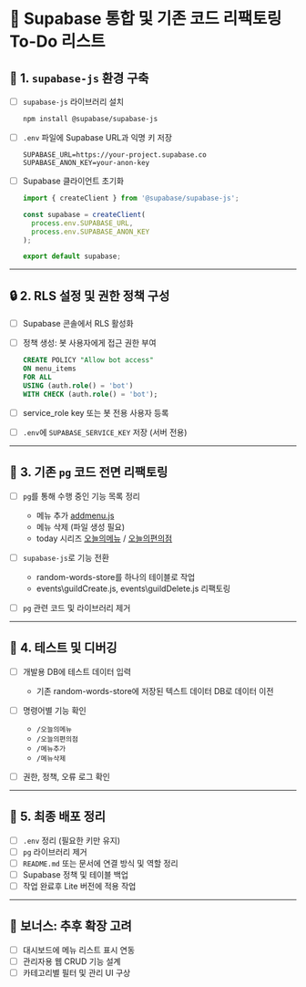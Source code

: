 # 📌 Supabase 통합 및 기존 코드 리팩토링 To-Do 리스트

## 🔧 1. `supabase-js` 환경 구축

- [ ] `supabase-js` 라이브러리 설치
  ```bash
  npm install @supabase/supabase-js
  ```

- [ ] `.env` 파일에 Supabase URL과 익명 키 저장
  ```env
  SUPABASE_URL=https://your-project.supabase.co
  SUPABASE_ANON_KEY=your-anon-key
  ```

- [ ] Supabase 클라이언트 초기화
  ```js
  import { createClient } from '@supabase/supabase-js';

  const supabase = createClient(
    process.env.SUPABASE_URL,
    process.env.SUPABASE_ANON_KEY
  );

  export default supabase;
  ```

---

## 🔒 2. RLS 설정 및 권한 정책 구성

- [ ] Supabase 콘솔에서 RLS 활성화
- [ ] 정책 생성: 봇 사용자에게 접근 권한 부여
  ```sql
  CREATE POLICY "Allow bot access"
  ON menu_items
  FOR ALL
  USING (auth.role() = 'bot')
  WITH CHECK (auth.role() = 'bot');
  ```

- [ ] service_role key 또는 봇 전용 사용자 등록
- [ ] `.env`에 `SUPABASE_SERVICE_KEY` 저장 (서버 전용)

---

## 🧹 3. 기존 `pg` 코드 전면 리팩토링

- [ ] `pg`를 통해 수행 중인 기능 목록 정리
  - 메뉴 추가 [addmenu.js](commands\utility\addmenu.js)
  - 메뉴 삭제 (파일 생성 필요)
  - today 시리즈 [오늘의메뉴](commands\utility\todaymenu.js) / [오늘의편의점](commands\utility\todayconvenience.js)

- [ ] `supabase-js`로 기능 전환
  - random-words-store를 하나의 테이블로 작업
  - events\guildCreate.js, events\guildDelete.js 리팩토링

- [ ] `pg` 관련 코드 및 라이브러리 제거

---

## 🧪 4. 테스트 및 디버깅

- [ ] 개발용 DB에 테스트 데이터 입력
  - 기존 random-words-store에 저장된 텍스트 데이터 DB로 데이터 이전
- [ ] 명령어별 기능 확인
  - `/오늘의메뉴`
  - `/오늘의편의점`
  - `/메뉴추가`
  - `/메뉴삭제`

- [ ] 권한, 정책, 오류 로그 확인

---

## 🚀 5. 최종 배포 정리

- [ ] `.env` 정리 (필요한 키만 유지)
- [ ] `pg` 라이브러리 제거
- [ ] `README.md` 또는 문서에 연결 방식 및 역할 정리
- [ ] Supabase 정책 및 테이블 백업
- [ ] 작업 완료후 Lite 버전에 적용 작업

---

## 📁 보너스: 추후 확장 고려

- [ ] 대시보드에 메뉴 리스트 표시 연동
- [ ] 관리자용 웹 CRUD 기능 설계
- [ ] 카테고리별 필터 및 관리 UI 구상